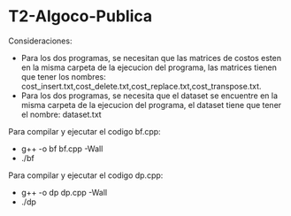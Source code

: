 # T2-Algoco-Publica

Consideraciones:
-  Para los dos programas, se necesitan que las matrices de costos esten en la misma carpeta de la ejecucion del programa,
las matrices tienen que tener los nombres: cost_insert.txt,cost_delete.txt,cost_replace.txt,cost_transpose.txt.
-  Para los dos programas, se necesita que el dataset se encuentre en la misma carpeta de la ejecucion del programa,
el dataset tiene que tener el nombre: dataset.txt

Para compilar y ejecutar el codigo bf.cpp:

- g++ -o bf bf.cpp -Wall
- ./bf

Para compilar y ejecutar el codigo dp.cpp:

- g++ -o dp dp.cpp -Wall
- ./dp
